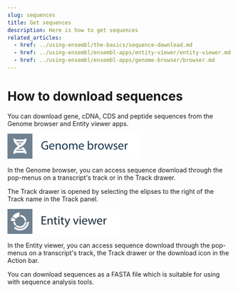 ```yaml
---
slug: sequences
title: Get sequences
description: Here is how to get sequences
related_articles:
  - href: ../using-ensembl/the-basics/sequence-download.md
  - href: ../using-ensembl/ensembl-apps/entity-viewer/entity-viewer.md
  - href: ../using-ensembl/ensembl-apps/genome-browser/browser.md
---
```


# How to download sequences

You can download gene, cDNA, CDS and peptide sequences from the Genome browser and Entity viewer apps.

![](../../img/id-genome-browser.svg)

In the Genome browser, you can access sequence download through the pop-menus on a transcript's track or in the Track drawer.

The Track drawer is opened by selecting the elipses to the right of the Track name in the Track panel.


![](../../img/id-entity-viewer.svg)

In the Entity viewer, you can access sequence download through the pop-menus on a transcript's track, the Track drawer or the download icon in the Action bar.

You can download sequences as a FASTA file which is suitable for using with sequence analysis tools.



